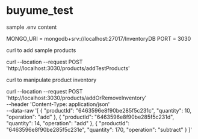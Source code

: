 # buyume_test

sample .env content

MONGO_URI = mongodb+srv://localhost:27017/InventoryDB
PORT = 3030

curl to add sample products

curl --location --request POST 'http://localhost:3030/products/addTestProducts'



curl to manipulate product inventory

curl --location --request POST 'http://localhost:3030/products/addOrRemoveInventory' \
--header 'Content-Type: application/json' \
--data-raw '[
    {
        "productId": "6463596e8f90be285f5c231c",
        "quantity": 10,
        "operation": "add"
    },
    {
        "productId": "6463596e8f90be285f5c231d",
        "quantity": 14,
        "operation": "add"
    },
    {
        "productId": "6463596e8f90be285f5c231e",
        "quantity": 170,
        "operation": "subtract"
    }
]'
